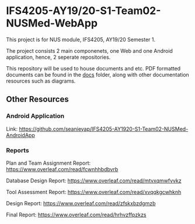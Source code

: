 # IFS4205-AY19/20-S1-Team02-NUSMed-WebApp

This project is for NUS module, IFS4205, AY19/20 Semester 1.

The project consists 2 main componenets, one Web and one Android application, hence, 2 seperate repositories.

This repository will be used to house documents and etc. PDF formatted documents can be found in the [docs](docs) folder, along with other documentation resources such as diagrams.

## Other Resources

### Android Application
Link: https://github.com/seanieyap/IFS4205-AY1920-S1-Team02-NUSMed-AndroidApp

### Reports
Plan and Team Assignment Report: https://www.overleaf.com/read/fcwnhhbdbvrb

Database Design Report: https://www.overleaf.com/read/mtvxqmwfvvkz

Tool Assessment Report: https://www.overleaf.com/read/xvqqkgcwhknh

Design Report: https://www.overleaf.com/read/zfskxbzdgmzb

Final Report: https://www.overleaf.com/read/hrhvzffpzkzs

